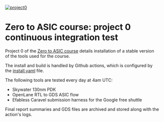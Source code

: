 [![project0](https://github.com/mattvenn/project0_test/actions/workflows/install.yaml/badge.svg)](https://github.com/mattvenn/project0_test/actions/workflows/install.yaml)

# Zero to ASIC course: project 0 continuous integration test

Project 0 of the [Zero to ASIC course](https://zerotoasiccourse.com) details installation of a stable version of the tools used for the course.

The install and build is handled by Github actions, which is configured by the [install.yaml](.github/workflows/install.yaml) file.

The following tools are tested every day at 4am UTC:

* Skywater 130nm PDK
* OpenLane RTL to GDS ASIC flow
* Efabless Caravel submission harness for the Google free shuttle

Final report summaries and GDS files are archived and stored along with the action's logs.
